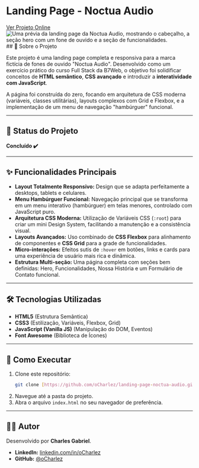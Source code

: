 # Landing Page - Noctua Audio

[Ver Projeto Online]([https://github.com/oCharlez/landing-page-noctua-audio.git]) ![Uma prévia da landing page da Noctua Audio, mostrando o cabeçalho, a seção hero com um fone de ouvido e a seção de funcionalidades.](https://imgur.com/a/28OIysY) ## 📖 Sobre o Projeto

Este projeto é uma landing page completa e responsiva para a marca fictícia de fones de ouvido "Noctua Audio". Desenvolvido como um exercício prático do curso Full Stack da B7Web, o objetivo foi solidificar conceitos de **HTML semântico**, **CSS avançado** e introduzir a **interatividade com JavaScript**.

A página foi construída do zero, focando em arquitetura de CSS moderna (variáveis, classes utilitárias), layouts complexos com Grid e Flexbox, e a implementação de um menu de navegação "hambúrguer" funcional.

---

## 🚀 Status do Projeto

**Concluído ✔️**

---

## ✨ Funcionalidades Principais

- **Layout Totalmente Responsivo:** Design que se adapta perfeitamente a desktops, tablets e celulares.
- **Menu Hambúrguer Funcional:** Navegação principal que se transforma em um menu interativo (hambúrguer) em telas menores, controlado com JavaScript puro.
- **Arquitetura CSS Moderna:** Utilização de Variáveis CSS (`:root`) para criar um mini Design System, facilitando a manutenção e a consistência visual.
- **Layouts Avançados:** Uso combinado de **CSS Flexbox** para alinhamento de componentes e **CSS Grid** para a grade de funcionalidades.
- **Micro-interações:** Efeitos sutis de `:hover` em botões, links e cards para uma experiência de usuário mais rica e dinâmica.
- **Estrutura Multi-seção:** Uma página completa com seções bem definidas: Hero, Funcionalidades, Nossa História e um Formulário de Contato funcional.

---

## 🛠️ Tecnologias Utilizadas

- **HTML5** (Estrutura Semântica)
- **CSS3** (Estilização, Variáveis, Flexbox, Grid)
- **JavaScript (Vanilla JS)** (Manipulação do DOM, Eventos)
- **Font Awesome** (Biblioteca de Ícones)

---

## 📁 Como Executar

1.  Clone este repositório:
    ```bash
    git clone [https://github.com/oCharlez/landing-page-noctua-audio.git](https://github.com/oCharlez/landing-page-noctua-audio.git)
    ```
2.  Navegue até a pasta do projeto.
3.  Abra o arquivo `index.html` no seu navegador de preferência.

---

## 👨‍💻 Autor

Desenvolvido por **Charles Gabriel**.

- **LinkedIn:** [linkedin.com/in/oCharlez](https://linkedin.com/in/oCharlez)
- **GitHub:** [@oCharlez](https://github.com/oCharlez)
